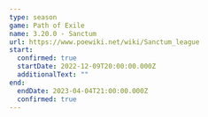```yaml
---
type: season
game: Path of Exile
name: 3.20.0 - Sanctum
url: https://www.poewiki.net/wiki/Sanctum_league
start:
  confirmed: true
  startDate: 2022-12-09T20:00:00.000Z
  additionalText: ""
end:
  endDate: 2023-04-04T21:00:00.000Z
  confirmed: true
---
```

